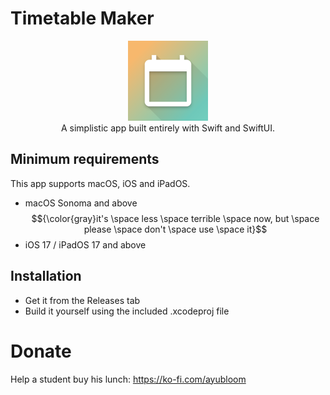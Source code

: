 # Timetable Maker
<!-- ![app icon](TimetableMaker/Assets.xcassets/AppIcon.appiconset/Icon-256.png) -->
<p align="center">
  <img src="TimetableMaker/Assets.xcassets/AppIcon.appiconset/Icon-128.png" />
  <br>A simplistic app built entirely with Swift and SwiftUI.
</p>

## Minimum requirements
This app supports macOS, iOS and iPadOS.
- macOS Sonoma and above $${\color{gray}it's \space less \space terrible \space now, but \space please \space don't \space use \space it}$$
- iOS 17 / iPadOS 17 and above

## Installation
- Get it from the Releases tab
- Build it yourself using the included .xcodeproj file

# Donate
Help a student buy his lunch: https://ko-fi.com/ayubloom
